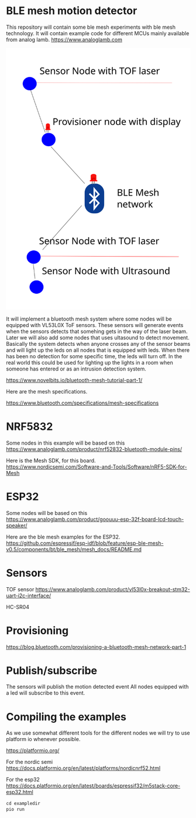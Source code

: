 # BLE mesh motion detector

This repository will contain some ble mesh experiments with ble mesh technology. It will contain example code for different MCUs mainly available from analog lamb. https://www.analoglamb.com 

![overview](overview.svg)


It will implement a bluetooth mesh system where some nodes will be equipped with VL53L0X ToF sensors. These sensors will generate events when the sensors detects that somehing gets in the way of the laser beam. Later we will also add some nodes that uses ultasound to detect movement. Basically the system detects when anyone crosses any of the sensor beams and will light up the leds on all nodes that is equipped with leds. When there has been no detection for some specific time, the leds will turn off. In the real world this could be used for lighting up the lights in a room when someone has entered or as an intrusion detection system.

https://www.novelbits.io/bluetooth-mesh-tutorial-part-1/


Here are the mesh specifications.

https://www.bluetooth.com/specifications/mesh-specifications

# NRF5832
Some nodes in this example will be based on this  https://www.analoglamb.com/product/nrf52832-bluetooth-module-pins/

Here is the Mesh SDK, for this board.
https://www.nordicsemi.com/Software-and-Tools/Software/nRF5-SDK-for-Mesh

# ESP32
Some nodes will be based on this https://www.analoglamb.com/product/goouuu-esp-32f-board-lcd-touch-speaker/

Here are the ble mesh examples for the ESP32.
https://github.com/espressif/esp-idf/blob/feature/esp-ble-mesh-v0.5/components/bt/ble_mesh/mesh_docs/README.md


# Sensors

TOF sensor
https://www.analoglamb.com/product/vl53l0x-breakout-stm32-uart-i2c-interface/

HC-SR04

# Provisioning

https://blog.bluetooth.com/provisioning-a-bluetooth-mesh-network-part-1

# Publish/subscribe

The sensors will publish the motion detected event 
All nodes equipped with a led will subscribe to this event.

# Compiling the examples
As we use somewhat different tools for the different nodes we will try to use platform io whenever possible.

https://platformio.org/

For the nordic semi
https://docs.platformio.org/en/latest/platforms/nordicnrf52.html

For the esp32
https://docs.platformio.org/en/latest/boards/espressif32/m5stack-core-esp32.html

    cd exampledir    
    pio run




